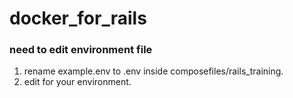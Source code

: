 # docker_for_rails

### need to edit environment file
1. rename example.env to .env inside composefiles/rails_training.
1. edit for your environment.
